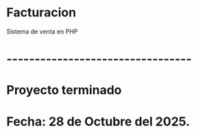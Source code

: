 # Facturacion
Sistema de venta en PHP

# ---------------------------------
# Proyecto terminado
# Fecha: 28 de Octubre del 2025.
